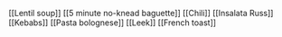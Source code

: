 [[Lentil soup]]
[[5 minute no-knead baguette]]
[[Chili]]
[[Insalata Russ]]
[[Kebabs]]
[[Pasta bolognese]]
[[Leek]]
[[French toast]]